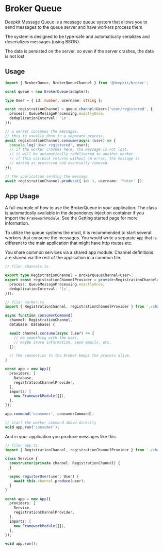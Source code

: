 # Broker Queue

Deepkit Message Queue is a message queue system that allows you to send messages to the queue server and have workers process them.

The system is designed to be type-safe and automatically serializes and deserializes messages (using BSON).

The data is persisted on the server, so even if the server crashes, the data is not lost.

## Usage

```typescript
import { BrokerQueue, BrokerQueueChannel } from '@deepkit/broker';

const queue = new BrokerQueue(adapter);

type User = { id: number, username: string };

const registrationChannel = queue.channel<User>('user/registered', {
  process: QueueMessageProcessing.exactlyOnce,
  deduplicationInterval: '1s',
});

// a worker consumes the messages.
// this is usually done in a separate process.
await registrationChannel.consume(async (user) => {
  console.log('User registered', user);
  // if the worker crashes here, the message is not lost.
  // it will be automatically redelivered to another worker.
  // if this callback returns without an error, the message is 
  // marked as processed and eventually removed.
});

// the application sending the message
await registrationChannel.produce({ id: 1, username: 'Peter' });
```

## App Usage

A full example of how to use the BrokerQueue in your application.
The class is automatically available in the dependency injection container if you import the `FrameworkModule`.
See the Getting started page for more information.

To utilize the queue systems the most, it is recommended to start several workers that consume the messages.
You would write a separate `App` that is different to the main application that might have http routes etc.

You share common services via a shared app module. Channel definitions are shared via the rest of the application in a common file.

```typescript
// file: channels.ts

export type RegistrationChannel = BrokerQueueChannel<User>;
export const registrationChannelProvider = provide<RegistrationChannel>((queue: BrokerQueue) => queue.channel<User>('user/registered', {
  process: QueueMessageProcessing.exactlyOnce,
  deduplicationInterval: '1s',
}));
```

```typescript
// file: worker.ts
import { RegistrationChannel, registrationChannelProvider } from './channels';

async function consumerCommand(
  channel: RegistrationChannel, 
  database: Database) {

  await channel.consume(async (user) => {
    // do something with the user,
    // maybe store information, send emails, etc.
  });

  // the connection to the broker keeps the process alive.
}

const app = new App({
  providers: [
    Database,
    registrationChannelProvider,
  ],
  imports: [
    new FrameworkModule({}),
  ],
});

app.command('consumer', consumerCommand);

// start the worker command above directly
void app.run('consumer');
```

And in your application you produce messages like this:

```typescript
// file: app.ts
import { RegistrationChannel, registrationChannelProvider } from './channels';

class Service {
  constructor(private channel: RegistrationChannel) {
  }

  async registerUser(user: User) {
    await this.channel.produce(user);
  }
}

const app = new App({
  providers: [
    Service,
    registrationChannelProvider,
  ],
  imports: [
    new FrameworkModule({}),
  ],
});

void app.run();
```
